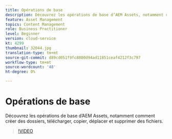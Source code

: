 ```yaml
---
title: Opérations de base
description: Découvrez les opérations de base d’AEM Assets, notamment comment créer des dossiers, télécharger, copier, déplacer et supprimer des fichiers.
feature: Asset Management
topics: Content Management
role: Business Practitioner
level: Beginner
version: cloud-service
kt: 4299
thumbnail: 32044.jpg
translation-type: tm+mt
source-git-commit: d89cd051f9fc8800d94ad11851ceaf4212f3c797
workflow-type: tm+mt
source-wordcount: '48'
ht-degree: 0%

---
```



# Opérations de base

Découvrez les opérations de base d’AEM Assets, notamment comment créer des dossiers, télécharger, copier, déplacer et supprimer des fichiers.

>[!VIDEO](https://video.tv.adobe.com/v/32044/?quality=12&learn=on&hidetitle=true)